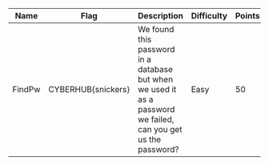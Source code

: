 Name|Flag|Description|Difficulty|Points
---|---|---|---|---
FindPw|CYBERHUB{snickers}|We found this password in a database but when we used it as a password we failed, can you get us the password?|Easy|50